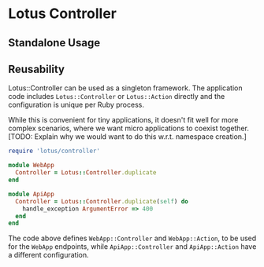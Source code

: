 # Lotus Controller

## Standalone Usage

## Reusability

Lotus::Controller can be used as a singleton framework. The application code
includes `Lotus::Controller` or `Lotus::Action` directly and the configuration
is unique per Ruby process.

While this is convenient for tiny applications, it doesn't fit well for more
complex scenarios, where we want micro applications to coexist together.
\[TODO: Explain why we would want to do this w.r.t. namespace creation.\]

```ruby
require 'lotus/controller'

module WebApp
  Controller = Lotus::Controller.duplicate
end

module ApiApp
  Controller = Lotus::Controller.duplicate(self) do
    handle_exception ArgumentError => 400
  end
end
```

The code above defines `WebApp::Controller` and `WebApp::Action`, to be used for
the `WebApp` endpoints, while `ApiApp::Controller` and `ApiApp::Action` have
a different configuration.
